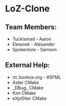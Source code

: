 LoZ-Clone
=========
Team Members:
------------------
  - Tuckismad - Aaron
  - Elewook - Alexander
  - Spokenlore - Samson

External Help:
------------------
- irc.boxbox.org - #SFML
 - Aster          CMake
 - \_DBug_         CMake
 - Kim            CMake
 - eXpl0iter      CMake
